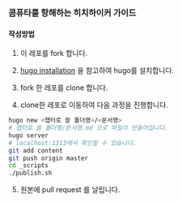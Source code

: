 ### 콤퓨타를 항해하는 히치하이커 가이드


#### 작성방법

1. 이 레포를 fork 합니다.

2. [hugo installation](https://gohugo.io/getting-started/installing) 을 참고하여 hugo를 설치합니다.

3. fork 한 레포를 clone 합니다.

4. clone한 레포로 이동하여 다음 과정을 진행합니다.

```bash
hugo new <챕터로 쓸 폴더명>/<문서명>
# 챕터로 쓸 폴더명/문서명.md 으로 파일이 만들어집니다.
hugo server
# localhost:1313에서 확인할 수 있습니다.
git add content
git push origin master
cd _scripts
./publish.sh
```

5. 원본에 pull request 를 날립니다.
